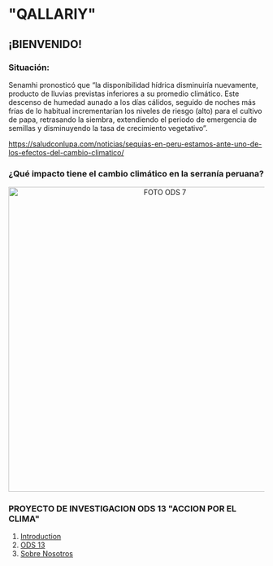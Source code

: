 # "QALLARIY"

## ¡BIENVENIDO!

### Situación: 
Senamhi pronosticó que “la disponibilidad hídrica disminuiría nuevamente, producto de lluvias previstas inferiores a su promedio climático. Este descenso de humedad aunado a los días cálidos, seguido de noches más frías de lo habitual incrementarían los niveles de riesgo (alto) para el cultivo de papa, retrasando la siembra, extendiendo el periodo de emergencia de semillas y disminuyendo la tasa de crecimiento vegetativo”.

https://saludconlupa.com/noticias/sequias-en-peru-estamos-ante-uno-de-los-efectos-del-cambio-climatico/

### ¿Qué impacto tiene el cambio climático en la serranía peruana?
<p align="center">
  <img src="https://saludconlupa.com/media/images/000389818W.width-1920.jpg" alt="FOTO ODS 7" width="600px" />
</p>



### PROYECTO DE INVESTIGACION ODS 13  "ACCION POR EL CLIMA"
1. [Introduction](#INTRODUCCIÓN)
2. [ODS 13](#ods-13-accion-por-el-clima)
2. [Sobre Nosotros](https://github.com/Jefersonrojas/PROYECTO-QALLARIY/tree/main/FdD/Sobre%20Nosotros#quienes-somos)









